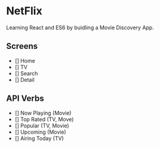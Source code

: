 # NetFlix

Learning React and ES6 by buidling a Movie Discovery App.

## Screens

- []  Home
- []  TV
- []  Search
- []  Detail 


## API Verbs

- []  Now Playing (Movie)
- []  Top Rated (TV, Move)
- []  Popular (TV, Movie)
- []  Upcoming (Movie)
- []  Airing Today (TV)
